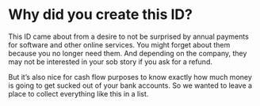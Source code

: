 
# Why did you create this ID?

This ID came about from a desire to not be surprised by annual payments for software and other online services. You might forget about them because you no longer need them. And depending on the company, they may not be interested in your sob story if you ask for a refund.

But it’s also nice for cash flow purposes to know exactly how much money is going to get sucked out of your bank accounts. So we wanted to leave a place to collect everything like this in a list.
